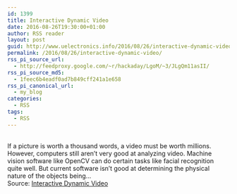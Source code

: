 ```yaml
---
id: 1399
title: Interactive Dynamic Video
date: 2016-08-26T19:30:00+01:00
author: RSS reader
layout: post
guid: http://www.uelectronics.info/2016/08/26/interactive-dynamic-video/
permalink: /2016/08/26/interactive-dynamic-video/
rss_pi_source_url:
  - http://feedproxy.google.com/~r/hackaday/LgoM/~3/JLgQm11asII/
rss_pi_source_md5:
  - 1feec6b4eadf0ad7b849cff241a1e658
rss_pi_canonical_url:
  - my_blog
categories:
  - RSS
tags:
  - RSS
---
```

&#013;  
If a picture is worth a thousand words, a video must be worth millions. However, computers still aren’t very good at analyzing video. Machine vision software like OpenCV can do certain tasks like facial recognition quite well. But current software isn’t good at determining the physical nature of the objects being…&#013;  
Source: <a href="http://feedproxy.google.com/~r/hackaday/LgoM/~3/JLgQm11asII/" target="_blank">Interactive Dynamic Video</a>